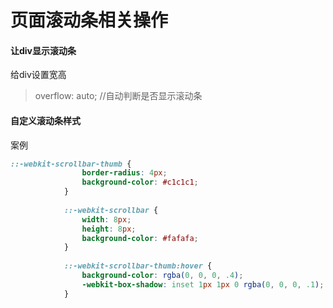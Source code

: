 # 页面滚动条相关操作

#### 让div显示滚动条

给div设置宽高

> overflow: auto; //自动判断是否显示滚动条

#### 自定义滚动条样式





案例

~~~ css
::-webkit-scrollbar-thumb {
			    border-radius: 4px;
			    background-color: #c1c1c1;
			}
			 
			::-webkit-scrollbar {
			    width: 8px;
			    height: 8px;
			    background-color: #fafafa;
			}
			 
			::-webkit-scrollbar-thumb:hover {
			    background-color: rgba(0, 0, 0, .4);
			    -webkit-box-shadow: inset 1px 1px 0 rgba(0, 0, 0, .1);
			}
~~~

